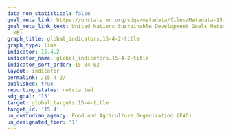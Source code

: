 ```yaml
---
data_non_statistical: false
goal_meta_link: https://unstats.un.org/sdgs/metadata/files/Metadata-15-04-02.pdf
goal_meta_link_text: United Nations Sustainable Development Goals Metadata (PDF 384
  KB)
graph_title: global_indicators.15-4-2-title
graph_type: line
indicator: 15.4.2
indicator_name: global_indicators.15-4-2-title
indicator_sort_order: 15-04-02
layout: indicator
permalink: /15-4-2/
published: true
reporting_status: notstarted
sdg_goal: '15'
target: global_targets.15-4-title
target_id: '15.4'
un_custodian_agency: Food and Agriculture Organization (FAO)
un_designated_tier: '1'
---
```

